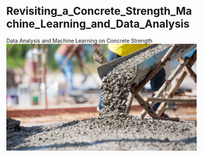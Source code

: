 # Revisiting_a_Concrete_Strength_Machine_Learning_and_Data_Analysis
Data Analysis and Machine Learning on Concrete Strength
![](https://github.com/SoroushGhaderi/Revisiting_a_Concrete_Strength_Machine_Learning_and_Data_Analysis/blob/master/images/concrete_mix-692096736-5af8a50ea9d4f90036623585.jpg)
